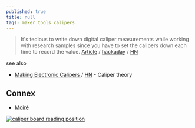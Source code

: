 ```yaml
---
published: true
title: null
tags: maker tools calipers
---
```

> It's tedious to write down digital caliper measurements while working with research samples since you have to set the calipers down each time to record the value. [Article](https://www.notion.so/Hacking-Digital-Calipers-3ee7726f11ca431694dc70a1977516e4) / [hackaday](https://hackaday.com/tag/sam32/) / [HN](https://news.ycombinator.com/item?id=20352417)

see also
- [	Making Electronic Calipers ]() / [HN](https://news.ycombinator.com/item?id=42087560) - Caliper theory

## Connex
- [Moiré](https://hackaday.com/2018/03/07/0-05-mm-precision-thats-a-moire/)

[![caliper board reading position](https://maholli.notion.site/image/https%3A%2F%2Fs3-us-west-2.amazonaws.com%2Fsecure.notion-static.com%2Fcfe9983f-5667-4758-9866-5c614ead87e6%2FIMG_9560.jpg?id=8e83ad2f-df37-42d6-ae6e-0c361f58035c&table=block&spaceId=b07e7c70-4319-4375-9666-1b25f07e4aae&width=2000&userId=&cache=v2)](https://maholli.notion.site/Hacking-Digital-Calipers-3ee7726f11ca431694dc70a1977516e4)

